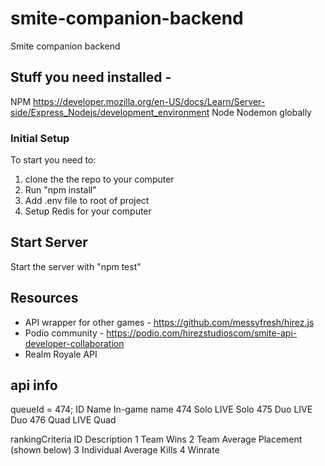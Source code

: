 # smite-companion-backend
Smite companion backend

## Stuff you need installed - 
NPM https://developer.mozilla.org/en-US/docs/Learn/Server-side/Express_Nodejs/development_environment
Node
Nodemon globally

### Initial Setup
To start you need to: 
1. clone the the repo to your computer 
2. Run "npm install"
3. Add .env file to root of project
4. Setup Redis for your computer

## Start Server
Start the server with "npm test"

## Resources
* API wrapper for other games - https://github.com/messyfresh/hirez.js
* Podio community - https://podio.com/hirezstudioscom/smite-api-developer-collaboration
* Realm Royale API 

## api info
queueId = 474; 
ID	Name	In-game name
474	Solo	LIVE Solo
475	Duo	LIVE Duo
476	Quad	LIVE Quad

rankingCriteria 
ID	Description
1	Team Wins
2	Team Average Placement (shown below)
3	Individual Average Kills
4	Winrate
